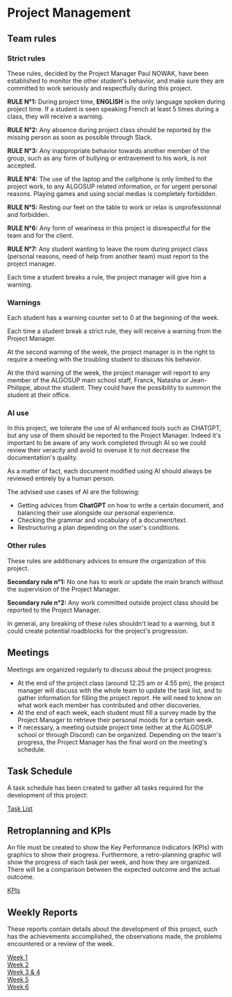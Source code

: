 # Project Management 

## Team rules

### Strict rules

These rules, decided by the Project Manager Paul NOWAK, have been established to monitor the other student's behavior, and make sure they are committed to work seriously and respectfully during this project.

**RULE N°1:** During project time, **ENGLISH** is the only language spoken during project time. If a student is seen speaking French at least 5 times during a class, they will receive a warning.

**RULE N°2:** Any absence during project class should be reported by the missing person as soon as possible through Slack.

**RULE N°3:** Any inappropriate behavior towards another member of the group, such as any form of bullying or entravement to his work, is not accepted.

**RULE N°4:** The use of the laptop and the cellphone is only limited to the project work, to any ALGOSUP related information, or for urgent personal reasons. Playing games and using social medias is completely forbidden.

**RULE N°5:** Resting our feet on the table to work or relax is unprofessionnal and forbidden.

**RULE N°6:** Any form of weariness in this project is disrespectful for the team and for the client.

**RULE N°7:** Any student wanting to leave the room during project class (personal reasons, need of help from another team) must report to the project manager.

Each time a student breaks a rule, the project manager will give him a warning. 

### Warnings

Each student has a warning counter set to 0 at the beginning of the week.

Each time a student break a strict rule, they will receive a warning from the Project Manager.

At the second warning of the week, the project manager is in the right to require a meeting with the troubling student to discuss his behavior.

At the third warning of the week, the project manager will report to any member of the ALGOSUP main school staff, Franck, Natasha or Jean-Philippe, about the student. They could have the possibility to summon the student at their office.

### AI use
In this project, we tolerate the use of AI enhanced tools such as CHATGPT, but any use of them should be reported to the Project Manager. Indeed it's important to be aware of any work completed through AI so we could review their veracity and avoid to overuse it to not decrease the documentation's quality.

As a matter of fact, each document modified using AI should always be reviewed entirely by a human person.

The advised use cases of AI are the following:

- Getting advices from **ChatGPT** on how to write a certain document, and balancing their use alongside our personal experience.
- Checking the grammar and vocabulary of a document/text.
- Restructuring a plan depending on the user's conditions.

### Other rules

These rules are additionary advices to ensure the organization of this project.

**Secondary rule n°1:** No one has to work or update the main branch without the supervision of the Project Manager.

**Secondary rule n°2:** Any work committed outside project class should be reported to the Project Manager.

In general, any breaking of these rules shouldn't lead to a warning, but it could create potential roadblocks for the project's progression.

## Meetings

Meetings are organized regularly to discuss about the project progress:

- At the end of the project class (around 12.25 am or 4.55 pm), the project manager will discuss with the whole team to update the task list, and to gather information for filling the project report. He will need to know on what work each member has contributed and other discoveries.    
- At the end of each week, each student must fill a survey made by the Project Manager to retrieve their personal moods for a certain week.
- If necessary, a meeting outside project time (either at the ALGOSUP school or through Discord) can be organized. Depending on the team's progress, the Project Manager has the final word on the meeting's schedule.

## Task Schedule

A task schedule has been created to gather all tasks required for the development of this project:

[Task List](https://algosup-my.sharepoint.com/:x:/p/paul_nowak/EZ5LSwoZ7URIkUB2GmtieIsBF0v54p2bRAPRpypMxDk_9w?e=3WzS50) <br>

## Retroplanning and KPIs

An file must be created to show the Key Performance Indicators (KPIs) with graphics to show their progress. Furthermore, a retro-planning graphic will show the progress of each task per week, and how they are organized. There will be a comparison between the expected outcome and the actual outcome.

[KPIs](https://algosup-my.sharepoint.com/:x:/r/personal/paul_nowak_algosup_com/_layouts/15/Doc.aspx?sourcedoc=%7B843f6aef-ca81-43b4-99e6-e7c8e5cbdb99%7D&action=edit&wdPreviousSession=15fa5aee-48ca-b0a8-5de6-a39414cadb41) <br>

## Weekly Reports

These reports contain details about the development of this project, such has the achievements accomplished, the observations made, the problems encountered or a review of the week.

[Week 1](https://algosup-my.sharepoint.com/:w:/p/paul_nowak/ETm7dUzIPcJNmiFoINfnm5IBpVKucoD2aSVN9uJbbRnGww?e=u9iPS0) <br> 
[Week 2](https://algosup-my.sharepoint.com/:w:/p/paul_nowak/EYkiv_tV319MnYOl5pPQCykBoubeQwlXh8pGH82ST9qVTg?e=TFGhCe) <br> 
[Week 3 & 4](https://algosup-my.sharepoint.com/:w:/p/paul_nowak/EZ89YAauJpJMvszoYYUflfMBjrpCJTVarMQKZ7O-YLIHWg?e=2F4dTx) <br> 
[Week 5](TBD) <br> 
[Week 6](TBD) <br> 
